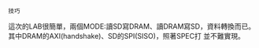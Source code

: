     技巧  
這次的LAB很簡單，兩個MODE:讀SD寫DRAM、讀DRAM寫SD，資料轉換而已。其中DRAM的AXI(handshake)、SD的SPI(SISO)，照著SPEC打
並不難實現。    
  

